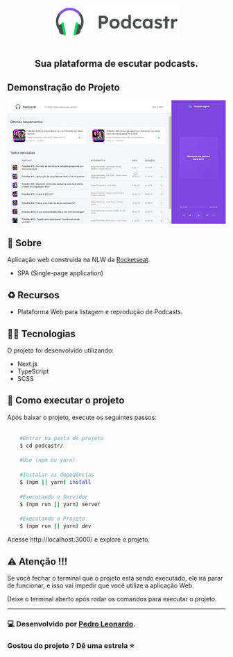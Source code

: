 <div align="center" >
  <img src="public/logo.svg" height="70" />
  <br>
  <br>

## Sua plataforma de escutar podcasts.    
</div>

##  Demonstração do Projeto

<div align="center">
    <img  src="public/README.gif">
</div>


## 📑 Sobre

Aplicação web construída na NLW da [Rocketseat](https://github.com/Rocketseat).

- SPA (Single-page application)

## ♻ Recursos

- Plataforma Web para listagem e reprodução de Podcasts.

## 👨‍💻 Tecnologias 

O projeto foi desenvolvido utilizando:

- Next.js
- TypeScript
- SCSS

## 🚀 Como executar o projeto

Ápós baixar o projeto, execute os seguintes passos: 

```bash

    #Entrar na pasta do projeto
    $ cd podcastr/
    
    #Use (npm ou yarn)

    #Instalar as depedências
    $ (npm || yarn) install

    #Executando o Servidor
    $ (npm run || yarn) server
    
    #Executando o Projeto
    $ (npm run || yarn) dev

```

Acesse http://localhost:3000/ e explore o projeto.

## ⚠ Atenção !!!

Se você fechar o terminal que o projeto está sendo executado, ele irá parar de funcionar, e isso vai impedir que você utilize a aplicação Web.

Deixe o terminal aberto após rodar os comandos para executar o projeto.

---

### 💻 Desenvolvido por [Pedro Leonardo](https://github.com/xpedroleonardo). 

### Gostou do projeto ? Dê uma estrela ⭐